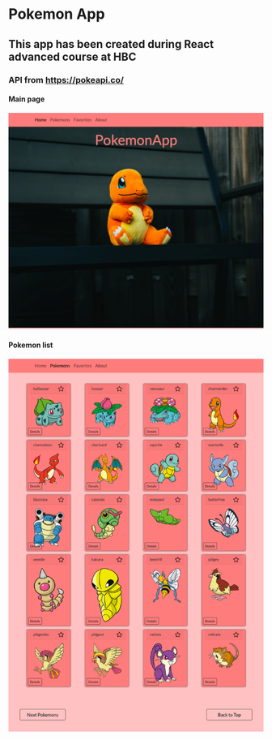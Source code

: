 # Pokemon App

## This app has been created during React advanced course at HBC

### API from https://pokeapi.co/

#### Main page
![Alt text](/public/assets/main.png?raw=true "Main page")

#### Pokemon list
![Alt text](/public/assets/list.png?raw=true "Main page")
